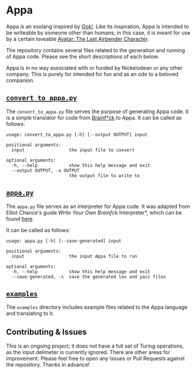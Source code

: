 # Appa

Appa is an esolang inspired by [Ook!](https://esolangs.org/wiki/Ook!). Like its inspiration, Appa is
intended to be writeable by someone other than humans; in this case, it is meant for use by a
certain loveable [Avatar: The Last Airbender Character](https://avatar.fandom.com/wiki/Appa).

The repository contains several files related to the generation and running of Appa code. Please
see the short descriptions of each below.

Appa is in no way associated with or funded by Nickelodean or any other company. This is purely for
intended for fun and as an ode to a beloved companion.

## [`convert_to_appa.py`](convert_to_appa.py)

The `convert_to_appa.py` file serves the purpose of generating Appa code. It is a simple
translator for code from [Brainf*ck](https://en.wikipedia.org/wiki/Brainfuck) to Appa. It can be
called as follows:

```text
usage: convert_to_appa.py [-h] [--output OUTPUT] input

positional arguments:
  input                 the input file to convert

optional arguments:
  -h, --help            show this help message and exit
  --output OUTPUT, -o OUTPUT
                        the output file to write to
```

## [`appa.py`](appa.py)

The `appa.py` file serves as an interpreter for Appa code. It was adapted from Elliot Chance's guide
*Write Your Own Brainf*ck Interpreter*, which can be found
[here](https://levelup.gitconnected.com/write-your-own-brainfuck-interpreter-98e828c72854).

It can be called as follows:

```text
usage: appa.py [-h] [--save-generated] input

positional arguments:
  input                 the input Appa file to run

optional arguments:
  -h, --help            show this help message and exit
  --save-generated, -s  save the generated lex and yacc files
```

## [`examples`](examples/README.md)

The `examples` directory includes example files related to the Appa language and translating to it.

## Contributing & Issues

This is an ongoing project; it does not have a full set of Turing operations, as the input delimeter
is currently ignored. There are other areas for improvement. Please feel free to open any Issues or
Pull Requests against the repository. Thanks in advance!
